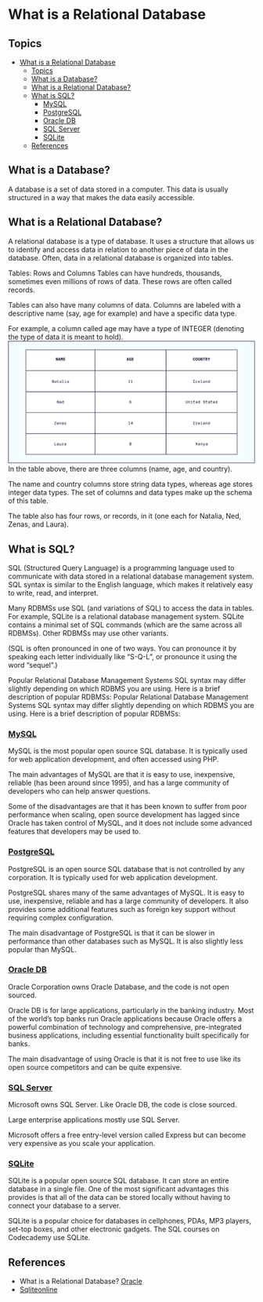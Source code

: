 # What is a Relational Database

## Topics

- [What is a Relational Database](#what-is-a-relational-database)
  - [Topics](#topics)
  - [What is a Database?](#what-is-a-database)
  - [What is a Relational Database?](#what-is-a-relational-database-1)
  - [What is SQL?](#what-is-sql)
    - [MySQL](#mysql)
    - [PostgreSQL](#postgresql)
    - [Oracle DB](#oracle-db)
    - [SQL Server](#sql-server)
    - [SQLite](#sqlite)
  - [References](#references)

## What is a Database?

A database is a set of data stored in a computer. This data is usually structured in a way that makes the data easily accessible.

## What is a Relational Database?

A relational database is a type of database. It uses a structure that allows us to identify and access data in relation to another piece of data in the database. Often, data in a relational database is organized into tables.

Tables: Rows and Columns
Tables can have hundreds, thousands, sometimes even millions of rows of data. These rows are often called records.

Tables can also have many columns of data. Columns are labeled with a descriptive name (say, age for example) and have a specific data type.

For example, a column called age may have a type of INTEGER (denoting the type of data it is meant to hold).
![Table](https://raw.githubusercontent.com/Codecademy/articles/0b631b51723fbb3cc652ef5f009082aa71916e63/images/rdbms_table.svg)
In the table above, there are three columns (name, age, and country).

The name and country columns store string data types, whereas age stores integer data types. The set of columns and data types make up the schema of this table.

The table also has four rows, or records, in it (one each for Natalia, Ned, Zenas, and Laura).

## What is SQL?

SQL (Structured Query Language) is a programming language used to communicate with data stored in a relational database management system. SQL syntax is similar to the English language, which makes it relatively easy to write, read, and interpret.

Many RDBMSs use SQL (and variations of SQL) to access the data in tables. For example, SQLite is a relational database management system. SQLite contains a minimal set of SQL commands (which are the same across all RDBMSs). Other RDBMSs may use other variants.

(SQL is often pronounced in one of two ways. You can pronounce it by speaking each letter individually like “S-Q-L”, or pronounce it using the word “sequel”.)

Popular Relational Database Management Systems
SQL syntax may differ slightly depending on which RDBMS you are using. Here is a brief description of popular RDBMSs:
Popular Relational Database Management Systems
SQL syntax may differ slightly depending on which RDBMS you are using. Here is a brief description of popular RDBMSs:

### [MySQL](https://www.mysql.com/)

MySQL is the most popular open source SQL database. It is typically used for web application development, and often accessed using PHP.

The main advantages of MySQL are that it is easy to use, inexpensive, reliable (has been around since 1995), and has a large community of developers who can help answer questions.

Some of the disadvantages are that it has been known to suffer from poor performance when scaling, open source development has lagged since Oracle has taken control of MySQL, and it does not include some advanced features that developers may be used to.

### [PostgreSQL](https://www.postgresql.org/)

PostgreSQL is an open source SQL database that is not controlled by any corporation. It is typically used for web application development.

PostgreSQL shares many of the same advantages of MySQL. It is easy to use, inexpensive, reliable and has a large community of developers. It also provides some additional features such as foreign key support without requiring complex configuration.

The main disadvantage of PostgreSQL is that it can be slower in performance than other databases such as MySQL. It is also slightly less popular than MySQL.

### [Oracle DB](https://www.oracle.com/database/)

Oracle Corporation owns Oracle Database, and the code is not open sourced.

Oracle DB is for large applications, particularly in the banking industry. Most of the world’s top banks run Oracle applications because Oracle offers a powerful combination of technology and comprehensive, pre-integrated business applications, including essential functionality built specifically for banks.

The main disadvantage of using Oracle is that it is not free to use like its open source competitors and can be quite expensive.

### [SQL Server](https://www.microsoft.com/en-us/sql-server/sql-server-2017)

Microsoft owns SQL Server. Like Oracle DB, the code is close sourced.

Large enterprise applications mostly use SQL Server.

Microsoft offers a free entry-level version called Express but can become very expensive as you scale your application.

### [SQLite](https://www.sqlite.org/)

SQLite is a popular open source SQL database. It can store an entire database in a single file. One of the most significant advantages this provides is that all of the data can be stored locally without having to connect your database to a server.

SQLite is a popular choice for databases in cellphones, PDAs, MP3 players, set-top boxes, and other electronic gadgets. The SQL courses on Codecademy use SQLite.

## References

- What is a Relational Database? [Oracle](https://www.oracle.com/database/what-is-a-relational-database/)
- [Sqliteonline](https://sqliteonline.com/)
